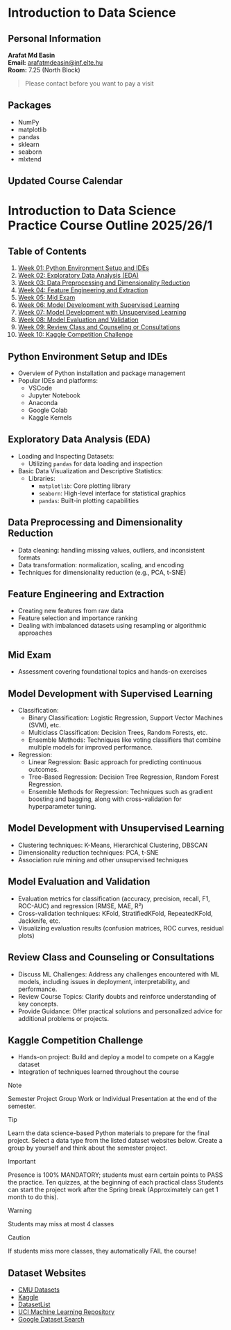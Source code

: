 # Introduction to Data Science

## Personal Information

**Arafat Md Easin**  
**Email:** [arafatmdeasin@inf.elte.hu](mailto:arafatmdeasin@inf.elte.hu)  
**Room:** 7.25 (North Block)
> Please contact before you want to pay a visit


## Packages
- NumPy
- matplotlib
- pandas
- sklearn
- seaborn
- mlxtend

## Updated Course Calendar

# Introduction to Data Science Practice Course Outline 2025/26/1


## Table of Contents

1. [Week 01: Python Environment Setup and IDEs](#python-environment-setup-and-ides)
2. [Week 02: Exploratory Data Analysis (EDA)](#exploratory-data-analysis-eda)
3. [Week 03: Data Preprocessing and Dimensionality Reduction](#data-preprocessing-and-dimensionality-reduction)
4. [Week 04: Feature Engineering and Extraction](#feature-engineering-and-extraction)
5. [Week 05: Mid Exam](#mid-exam)
6. [Week 06: Model Development with Supervised Learning](#model-development-with-supervised-learning)
7. [Week 07: Model Development with Unsupervised Learning](#model-development-with-unsupervised-learning)
8. [Week 08: Model Evaluation and Validation](#model-evaluation-and-validation)
9. [Week 09: Review Class and Counseling or Consultations](#review-class-and-counseling-or-consultations)
10. [Week 10: Kaggle Competition Challenge](#kaggle-competition-challenge)

## Python Environment Setup and IDEs

- Overview of Python installation and package management
- Popular IDEs and platforms:
  - VSCode
  - Jupyter Notebook
  - Anaconda
  - Google Colab
  - Kaggle Kernels

## Exploratory Data Analysis (EDA)

- Loading and Inspecting Datasets:
  - Utilizing `pandas` for data loading and inspection
- Basic Data Visualization and Descriptive Statistics:
  - Libraries:
    - `matplotlib`: Core plotting library
    - `seaborn`: High-level interface for statistical graphics
    - `pandas`: Built-in plotting capabilities

## Data Preprocessing and Dimensionality Reduction

- Data cleaning: handling missing values, outliers, and inconsistent formats
- Data transformation: normalization, scaling, and encoding
- Techniques for dimensionality reduction (e.g., PCA, t-SNE)

## Feature Engineering and Extraction

- Creating new features from raw data
- Feature selection and importance ranking
- Dealing with imbalanced datasets using resampling or algorithmic approaches

## Mid Exam

- Assessment covering foundational topics and hands-on exercises

## Model Development with Supervised Learning

- Classification:
  - Binary Classification: Logistic Regression, Support Vector Machines (SVM), etc.
  - Multiclass Classification: Decision Trees, Random Forests, etc.
  - Ensemble Methods: Techniques like voting classifiers that combine multiple models for improved performance.
- Regression:
  - Linear Regression: Basic approach for predicting continuous outcomes.
  - Tree-Based Regression: Decision Tree Regression, Random Forest Regression.
  - Ensemble Methods for Regression: Techniques such as gradient boosting and bagging, along with cross-validation for hyperparameter tuning.

## Model Development with Unsupervised Learning

- Clustering techniques: K-Means, Hierarchical Clustering, DBSCAN
- Dimensionality reduction techniques: PCA, t-SNE
- Association rule mining and other unsupervised techniques

## Model Evaluation and Validation

- Evaluation metrics for classification (accuracy, precision, recall, F1, ROC-AUC) and regression (RMSE, MAE, R²)
- Cross-validation techniques: KFold, StratifiedKFold, RepeatedKFold, Jackknife, etc.
- Visualizing evaluation results (confusion matrices, ROC curves, residual plots)

## Review Class and Counseling or Consultations

- Discuss ML Challenges: Address any challenges encountered with ML models, including issues in deployment, interpretability, and performance.
- Review Course Topics: Clarify doubts and reinforce understanding of key concepts.
- Provide Guidance: Offer practical solutions and personalized advice for additional problems or projects.

## Kaggle Competition Challenge

- Hands-on project: Build and deploy a model to compete on a Kaggle dataset
- Integration of techniques learned throughout the course    

> [!NOTE]
> Semester Project
> Group Work or Individual Presentation at the end of the semester. 

> [!TIP]
> Learn the data science-based Python materials to prepare for the final project.
> Select a data type from the listed dataset websites below.
> Create a group by yourself and think about the semester project. 

> [!IMPORTANT]
> Presence is 100% MANDATORY; students must earn certain points to PASS the practice.
> Ten quizzes, at the beginning of each practical class
> Students can start the project work after the Spring break (Approximately can get 1 month to do this). 

> [!WARNING]
> Students may miss at most 4 classes

> [!CAUTION]
> If students miss more classes, they automatically FAIL the course! 

## Dataset Websites
- [CMU Datasets](http://lib.stat.cmu.edu/datasets/)
- [Kaggle](https://www.kaggle.com/)
- [DatasetList](https://www.datasetlist.com/)
- [UCI Machine Learning Repository](https://archive.ics.uci.edu/ml/index.php)
- [Google Dataset Search](https://datasetsearch.research.google.com/)
